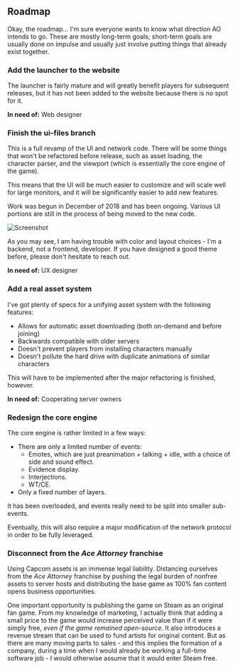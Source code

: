 ## Roadmap

Okay, the roadmap... I'm sure everyone wants to know what direction AO intends to go. These are mostly long-term goals; short-term goals are usually done on impulse and usually just involve putting things that already exist together.

### Add the launcher to the website

The launcher is fairly mature and will greatly benefit players for subsequent releases, but it has not been added to the website because there is no spot for it.

**In need of:** Web designer

### Finish the ui-files branch

This is a full revamp of the UI and network code. There will be some things that won't be refactored before release, such as asset loading, the character parser, and the viewport (which is essentially the core engine of the game).

This means that the UI will be much easier to customize and will scale well for large monitors, and it will be significantly easier to add new features.

Work was begun in December of 2018 and has been ongoing. Various UI portions are still in the process of being moved to the new code.

![Screenshot](https://cdn.discordapp.com/attachments/323377366997008394/698959173840535606/unknown.png)

As you may see, I am having trouble with color and layout choices - I'm a backend, not a frontend, developer. If you have designed a good theme before, please don't hesitate to reach out.

**In need of:** UX designer

### Add a real asset system

I've got plenty of specs for a unifying asset system with the following features:

- Allows for automatic asset downloading (both on-demand and before joining)
- Backwards compatible with older servers
- Doesn't prevent players from installing characters manually
- Doesn't pollute the hard drive with duplicate animations of similar characters

This will have to be implemented after the major refactoring is finished, however.

**In need of:** Cooperating server owners

### Redesign the core engine

The core engine is rather limited in a few ways:

- There are only a limited number of events:
  - Emotes, which are just preanimation + talking + idle, with a choice of side and sound effect.
  - Evidence display.
  - Interjections.
  - WT/CE.
- Only a fixed number of layers.

It has been overloaded, and events really need to be split into smaller sub-events.

Eventually, this will also require a major modification of the network protocol in order to be fully leveraged.

### Disconnect from the *Ace Attorney* franchise

Using Capcom assets is an immense legal liability. Distancing ourselves from the *Ace Attorney* franchise by pushing the legal burden of nonfree assets to server hosts and distributing the base game as 100% fan content opens business opportunities.

One important opportunity is publishing the game on Steam as an original fan game. From my knowledge of marketing, I actually think that adding a small price to the game would increase perceived value than if it were simply free, *even if the game remained open-source*. It also introduces a revenue stream that can be used to fund artists for original content. But as there are many moving parts to sales - and this implies the formation of a company, during a time when I would already be working a full-time software job - I would otherwise assume that it would enter Steam free.
